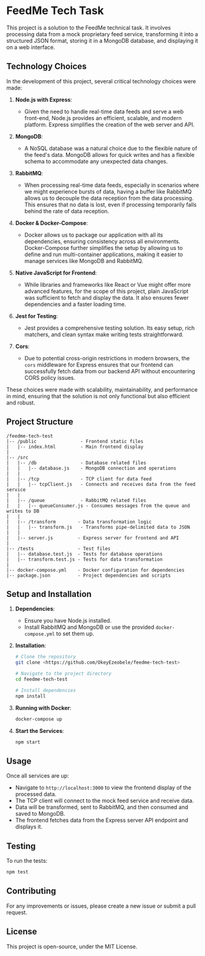 # FeedMe Tech Task

This project is a solution to the FeedMe technical task. It involves processing data from a mock proprietary feed service, transforming it into a structured JSON format, storing it in a MongoDB database, and displaying it on a web interface.

## Technology Choices

In the development of this project, several critical technology choices were made:

1. **Node.js with Express**:
    - Given the need to handle real-time data feeds and serve a web front-end, Node.js provides an efficient, scalable, and modern platform. Express simplifies the creation of the web server and API.

2. **MongoDB**:
    - A NoSQL database was a natural choice due to the flexible nature of the feed's data. MongoDB allows for quick writes and has a flexible schema to accommodate any unexpected data changes.

3. **RabbitMQ**:
    - When processing real-time data feeds, especially in scenarios where we might experience bursts of data, having a buffer like RabbitMQ allows us to decouple the data reception from the data processing. This ensures that no data is lost, even if processing temporarily falls behind the rate of data reception.

4. **Docker & Docker-Compose**:
    - Docker allows us to package our application with all its dependencies, ensuring consistency across all environments. Docker-Compose further simplifies the setup by allowing us to define and run multi-container applications, making it easier to manage services like MongoDB and RabbitMQ.

5. **Native JavaScript for Frontend**:
    - While libraries and frameworks like React or Vue might offer more advanced features, for the scope of this project, plain JavaScript was sufficient to fetch and display the data. It also ensures fewer dependencies and a faster loading time.

6. **Jest for Testing**:
    - Jest provides a comprehensive testing solution. Its easy setup, rich matchers, and clean syntax make writing tests straightforward.

7. **Cors**:
    - Due to potential cross-origin restrictions in modern browsers, the `cors` middleware for Express ensures that our frontend can successfully fetch data from our backend API without encountering CORS policy issues.

These choices were made with scalability, maintainability, and performance in mind, ensuring that the solution is not only functional but also efficient and robust.


## Project Structure

```plaintext
/feedme-tech-test
|-- /public                - Frontend static files
|   |-- index.html         - Main frontend display
|
|-- /src
|   |-- /db                - Database related files
|   |   |-- database.js    - MongoDB connection and operations
|   |
|   |-- /tcp               - TCP client for data feed
|   |   |-- tcpClient.js   - Connects and receives data from the feed service
|   |
|   |-- /queue             - RabbitMQ related files
|   |   |-- queueConsumer.js - Consumes messages from the queue and writes to DB
|   |
|   |-- /transform        - Data transformation logic
|   |   |-- transform.js   - Transforms pipe-delimited data to JSON
|   |
|   |-- server.js         - Express server for frontend and API
|
|-- /tests                - Test files
|   |-- database.test.js  - Tests for database operations
|   |-- transform.test.js - Tests for data transformation
|
|-- docker-compose.yml    - Docker configuration for dependencies
|-- package.json          - Project dependencies and scripts
```

## Setup and Installation

1. **Dependencies**:
   - Ensure you have Node.js installed.
   - Install RabbitMQ and MongoDB or use the provided `docker-compose.yml` to set them up.

2. **Installation**:
   ```bash
   # Clone the repository
   git clone <https://github.com/OkeyEzeobele/feedme-tech-test>

   # Navigate to the project directory
   cd feedme-tech-test

   # Install dependencies
   npm install
   ```

3. **Running with Docker**:
   ```bash
   docker-compose up
   ```

4. **Start the Services**:
   ```bash
   npm start
   ```

## Usage

Once all services are up:
- Navigate to `http://localhost:3000` to view the frontend display of the processed data.
- The TCP client will connect to the mock feed service and receive data.
- Data will be transformed, sent to RabbitMQ, and then consumed and saved to MongoDB.
- The frontend fetches data from the Express server API endpoint and displays it.

## Testing

To run the tests:
```bash
npm test
```

## Contributing

For any improvements or issues, please create a new issue or submit a pull request.

## License

This project is open-source, under the MIT License.
